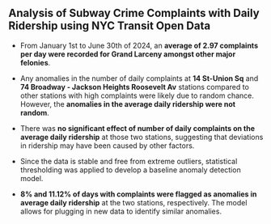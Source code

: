 ## Analysis of Subway Crime Complaints with Daily Ridership using NYC Transit Open Data 

- From January 1st to June 30th of 2024, an **average of 2.97 complaints per day were recorded for Grand Larceny amongst other major felonies**.

- Any anomalies in the number of daily complaints at **14 St-Union Sq** and **74 Broadway - Jackson Heights Roosevelt Av** stations compared to other stations with high complaints were likely due to random chance. However, the **anomalies in the average daily ridership were not random**.

- There was **no significant effect of number of daily complaints on the average daily ridership** at those two stations, suggesting that deviations in ridership may have been caused by other factors.

- Since the data is stable and free from extreme outliers, statistical thresholding was applied to develop a baseline anomaly detection model. 

- **8% and 11.12% of days with complaints were flagged as anomalies in average daily ridership** at the two stations, respectively. The model allows for plugging in new data to identify similar anomalies.
